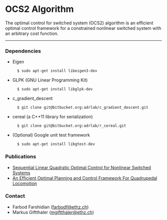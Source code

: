 # OCS2 Algorithm

The optimal control for switched system (OCS2) algorithm is an efficient optimal control framework for a constrained nonlinear switched system with an arbitrary cost function.

------------------------------------------------------------------------------------
### Dependencies 

- Eigen

        $ sudo apt-get install libeigen3-dev
          
- GLPK (GNU Linear Programming Kit)

        $ sudo apt-get install libglpk-dev 

- c_gradient_descent

        $ git clone git@bitbucket.org:adrlab/c_gradient_descent.git

- cereal (a C++11 library for serialization)
	
        $ git clone git@bitbucket.org:adrlab/r_cereal.git

- (Optional) Google unit test framework

        $ sudo apt-get install libgtest-dev                 

### Publications 

* [Sequential Linear Quadratic Optimal Control for Nonlinear Switched Systems](https://arxiv.org/abs/1609.02198)
* [An Efficient Optimal Planning and Control Framework For Quadrupedal Locomotion](https://arxiv.org/abs/1609.09861)


### Contact 
* Farbod Farshidian (farbodf@ethz.ch)
* Markus Giftthaler (mgiftthaler@ethz.ch)